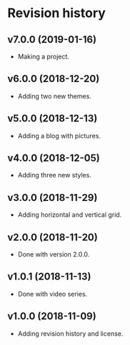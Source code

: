 Revision history
===================


v7.0.0 (2019-01-16)
------------------------

* Making a project.


v6.0.0 (2018-12-20)
------------------------

* Adding two new themes.


v5.0.0 (2018-12-13)
------------------------

* Adding a blog with pictures.


v4.0.0 (2018-12-05)
------------------------

* Adding three new styles.


v3.0.0 (2018-11-29)
------------------------

* Adding horizontal and vertical grid.


v2.0.0 (2018-11-20)
---------------------

* Done with version 2.0.0.


v1.0.1 (2018-11-13)
---------------------

* Done with video series.


v1.0.0 (2018-11-09)
---------------------

* Adding revision history and license.
